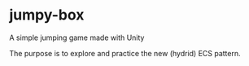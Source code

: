# jumpy-box
A simple jumping game made with Unity

The purpose is to explore and practice the new (hydrid) ECS pattern.
